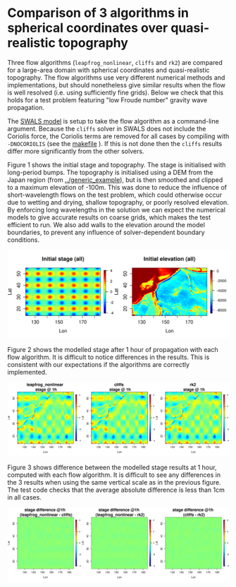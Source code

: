 # Comparison of 3 algorithms in spherical coordinates over quasi-realistic topography

Three flow algorithms (`leapfrog_nonlinear`, `cliffs` and `rk2`) are compared for a large-area domain with spherical coordinates and quasi-realistic topography. The flow algorithms use very different numerical methods and implementations, but should nonetheless give similar results when the flow is well resolved (i.e. using sufficiently fine grids). Below we check that this holds for a test problem featuring "low Froude number" gravity wave propagation.

The [SWALS model](model.f90) is setup to take the flow algorithm as a command-line argument. Because the `cliffs` solver in SWALS does not include the Coriolis force, the Coriolis terms are removed for all cases by compiling with `-DNOCORIOLIS` (see the [makefile](make_model) ). If this is not done then the `cliffs` results differ more significantly from the other solvers. 

Figure 1 shows the initial stage and topography. The stage is initialised with long-period bumps. The topography is initialised using a DEM from the Japan region (from [../generic_example](../generic_example)), but is then smoothed and clipped to a maximum elevation of -100m. This was done to reduce the influence of short-wavelength flows on the test problem, which could otherwise occur due to wetting and drying, shallow topography, or poorly resolved elevation. By enforcing long wavelengths in the solution we can expect the numerical models to give accurate results on coarse grids, which makes the test efficient to run. We also add walls to the elevation around the model boundaries, to prevent any influence of solver-dependent boundary conditions. 

![Figure 1: The initial stage and elevation for the test problem](initial_conditions.png)

Figure 2 shows the modelled stage after 1 hour of propagation with each flow algorithm. It is difficult to notice differences in the results. This is consistent with our expectations if the algorithms are correctly implemented. 

![Figure 2: The modelled stage after 1 hour of propagation time elevation for the test problem](three_models_at_final_time.png)

Figure 3 shows difference between the modelled stage results at 1 hour, computed with each flow algorithm. It is difficult to see any differences in the 3 results when using the same vertical scale as in the previous figure. The test code checks that the average absolute difference is less than 1cm in all cases. 

![Figure 3: Differences in modelled stage after 1 hour of propagation time elevation for the test problem](model_differences_at_final_time.png)
